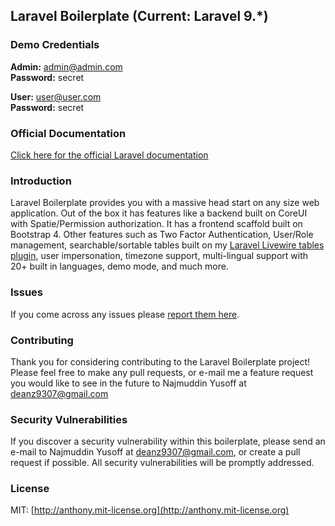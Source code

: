 ## Laravel Boilerplate (Current: Laravel 9.*)

### Demo Credentials

**Admin:** admin@admin.com  
**Password:** secret

**User:** user@user.com  
**Password:** secret

### Official Documentation

[Click here for the official Laravel documentation](https://laravel.com/docs/9.x)


### Introduction

Laravel Boilerplate provides you with a massive head start on any size web application. Out of the box it has features like a backend built on CoreUI with Spatie/Permission authorization. It has a frontend scaffold built on Bootstrap 4. Other features such as Two Factor Authentication, User/Role management, searchable/sortable tables built on my [Laravel Livewire tables plugin](https://github.com/rappasoft/laravel-livewire-tables), user impersonation, timezone support, multi-lingual support with 20+ built in languages, demo mode, and much more.

### Issues

If you come across any issues please [report them here](https://github.com/deanz93/laravel-boilerplate/issues).

### Contributing

Thank you for considering contributing to the Laravel Boilerplate project! Please feel free to make any pull requests, or e-mail me a feature request you would like to see in the future to Najmuddin Yusoff at deanz9307@gmail.com

### Security Vulnerabilities

If you discover a security vulnerability within this boilerplate, please send an e-mail to Najmuddin Yusoff at deanz9307@gmail.com, or create a pull request if possible. All security vulnerabilities will be promptly addressed.

### License

MIT: [http://anthony.mit-license.org](http://anthony.mit-license.org)

